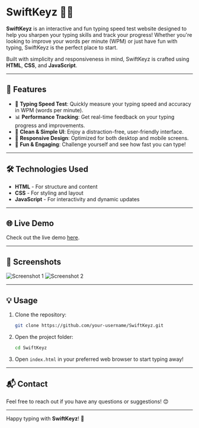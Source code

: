 # SwiftKeyz 🎹💨

**SwiftKeyz** is an interactive and fun typing speed test website designed to help you sharpen your typing skills and track your progress! Whether you're looking to improve your words per minute (WPM) or just have fun with typing, SwiftKeyz is the perfect place to start. 

Built with simplicity and responsiveness in mind, SwiftKeyz is crafted using **HTML**, **CSS**, and **JavaScript**.

---

## 🚀 Features

- 🎯 **Typing Speed Test**: Quickly measure your typing speed and accuracy in WPM (words per minute).
- 📊 **Performance Tracking**: Get real-time feedback on your typing progress and improvements.
- 🎨 **Clean & Simple UI**: Enjoy a distraction-free, user-friendly interface.
- 📱 **Responsive Design**: Optimized for both desktop and mobile screens.
- 🎉 **Fun & Engaging**: Challenge yourself and see how fast you can type!

---

## 🛠️ Technologies Used

- **HTML** - For structure and content
- **CSS** - For styling and layout
- **JavaScript** - For interactivity and dynamic updates

---

## 🌐 Live Demo

Check out the live demo [here](https://your-live-demo-link.com).

---

## 📸 Screenshots

![Screenshot 1](link-to-screenshot-1)
![Screenshot 2](link-to-screenshot-2)

---

## 💡 Usage

1. Clone the repository:
    ```bash
    git clone https://github.com/your-username/SwiftKeyz.git
    ```

2. Open the project folder:
    ```bash
    cd SwiftKeyz
    ```

3. Open `index.html` in your preferred web browser to start typing away!

---

## 📬 Contact

Feel free to reach out if you have any questions or suggestions! 😊

---

Happy typing with **SwiftKeyz**! 🚀

